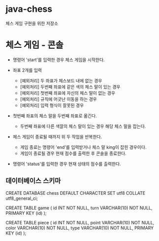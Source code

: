 # java-chess
체스 게임 구현을 위한 저장소

# 체스 게임 - 콘솔
- 명령어 'start'를 입력한 경우 체스 게임을 시작한다.

- 좌표 2개를 입력
    + [예외처리] 두 좌표가 체스보드 내에 없는 경우
    + [예외처리] 두번째 좌표에 같은 색의 체스 말이 있는 경우
    + [예외처리] 첫번째 좌표에 자신의 체스 말이 없는 경우
    + [예외처리] 규칙에 어긋난 이동을 하는 경우
    + [예외처리] 입력 형식이 잘못된 경우
 
- 첫번째 좌표의 체스 말을 두번째 좌표로 옮긴다.
    - 두번째 좌표에 다른 색깔의 체스 말이 있는 경우 해당 체스 말을 잡는다.

- 체스 게임이 종료될 때까지 위 두 작업을 반복한다.
    - 게임 종료는 명령어 'end'를 입력받거나 체스 말 king이 잡힌 경우이다.
    - 게임이 종료될 경우 현재 점수를 출력한 후 콘솔을 종료한다.

- 명령어 'status'를 입력한 경우 현재 상태의 점수를 출력한다.


## 데이터베이스 스키마

CREATE DATABASE chess DEFAULT CHARACTER SET utf8 COLLATE utf8_general_ci;

CREATE TABLE game (
    id INT NOT NULL,
    turn VARCHAR(10) NOT NULL,
    PRIMARY KEY (id)
);

CREATE TABLE piece (
    id INT NOT NULL,
    point VARCHAR(10) NOT NULL,
    color VARCHAR(10) NOT NULL,
    type VARCHAR(10) NOT NULL,
    PRIMARY KEY (id)
);
